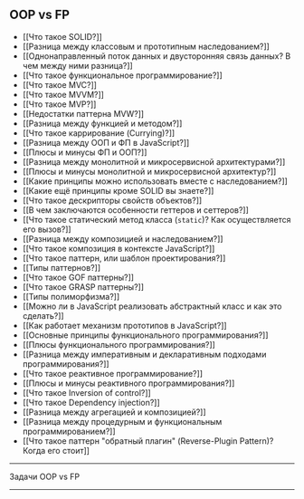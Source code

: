 ## OOP vs FP

- [[Что такое SOLID?]]
- [[Разница между классовым и прототипным наследованием?]]
- [[Однонаправленный поток данных и двусторонняя связь данных? В чем между ними разница?]]
- [[Что такое функциональное программирование?]]
- [[Что такое MVC?]]
- [[Что такое MVVM?]]
- [[Что такое MVP?]]
- [[Недостатки паттерна MVW?]]
- [[Разница между функцией и методом?]]
- [[Что такое каррирование (Currying)?]]
- [[Разница между ООП и ФП в JavaScript?]]
- [[Плюсы и минусы ФП и ООП?]]
- [[Разница между монолитной и микросервисной архитектурами?]]
- [[Плюсы и минусы монолитной и микросервисной архитектур?]]
- [[Какие принципы можно использовать вместе с наследованием?]]
- [[Какие ещё принципы кроме SOLID вы знаете?]]
- [[Что такое дескрипторы свойств объектов?]]
- [[В чем заключаются особенности геттеров и сеттеров?]]
- [[Что такое статический метод класса (`static`)? Как осуществляется его вызов?]]
- [[Разница между композицией и наследованием?]]
- [[Что такое композиция в контексте JavaScript?]]
- [[Что такое паттерн, или шаблон проектирования?]]
- [[Типы паттернов?]]
- [[Что такое GOF паттерны?]]
- [[Что такое GRASP паттерны?]]
- [[Типы полиморфизма?]]
- [[Можно ли в JavaScript реализовать абстрактный класс и как это сделать?]]
- [[Как работает механизм прототипов в JavaScript?]]
- [[Основные принципы функционального программирования?]]
- [[Плюсы функционального программирования?]]
- [[Разница между императивным и декларативным подходами программирования?]]
- [[Что такое реактивное программирование?]]
- [[Плюсы и минусы реактивного программирования?]]
- [[Что такое Inversion of control?]]
- [[Что такое Dependency injection?]]
- [[Разница между агрегацией и композицией?]]
- [[Разница между процедурным и функциональным программированием?]]
- [[Что такое паттерн "обратный плагин" (Reverse-Plugin Pattern)? Когда его стоит]]

---

Задачи OOP vs FP

---
